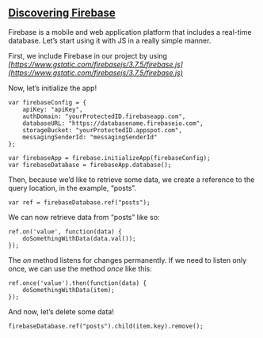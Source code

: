 ## [Discovering Firebase](https://mlbors.tumblr.com/post/159302658655/discovering-firebase)

Firebase is a mobile and web application platform that includes a real-time database. Let’s start using it with JS in a really simple manner.

First, we include Firebase in our project by using _[https://www.gstatic.com/firebasejs/3.7.5/firebase.js](https://www.gstatic.com/firebasejs/3.7.5/firebase.js)_

Now, let’s initialize the app!
    
    
    var firebaseConfig = {
        apiKey: "apiKey",
        authDomain: "yourProtectedID.firebaseapp.com",
        databaseURL: "https://databasename.firebaseio.com",
        storageBucket: "yourProtectedID.appspot.com",
        messagingSenderId: "messagingSenderId"
    };
    
    var firebaseApp = firebase.initializeApp(firebaseConfig);
    var firebaseDatabase = firebaseApp.database();

Then, because we’d like to retrieve some data, we create a reference to the query location, in the example, “posts”.
    
    
    var ref = firebaseDatabase.ref("posts");

We can now retrieve data from “posts” like so:
    
    
    ref.on('value', function(data) {
        doSomethingWithData(data.val());
    });

The _on_ method listens for changes permanently. If we need to listen only once, we can use the method _once_ like this:
    
    
    ref.once('value').then(function(data) {
        doSomethingWithData(item);
    });

And now, let’s delete some data!
    
    
    firebaseDatabase.ref("posts").child(item.key).remove();
